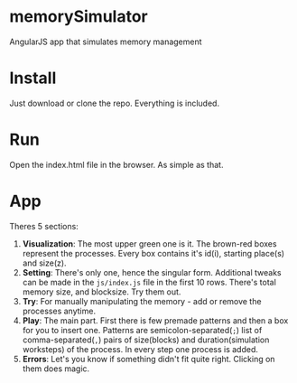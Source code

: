 memorySimulator
===============

AngularJS app that simulates memory management

Install
======
Just download or clone the repo. Everything is included.

Run
===
Open the index.html file in the browser. As simple as that.

App
===

Theres 5 sections:

1. __Visualization__: The most upper green one is it. The brown-red boxes represent the processes. Every box contains it's id(i), starting place(s) and size(z).
2. __Setting__: There's only one, hence the singular form. Additional tweaks can be made in the `js/index.js` file in the first 10 rows. There's total memory size, and blocksize. Try them out.
3. __Try__: For manually manipulating the memory - add or remove the processes anytime.
4. __Play__: The main part. First there is few premade patterns and then a box for you to insert one. Patterns are semicolon-separated(`;`) list of comma-separated(`,`) pairs of size(blocks) and duration(simulation worksteps) of the process. In every step one process is added.
5. __Errors__: Let's you know if something didn't fit quite right. Clicking on them does magic.
